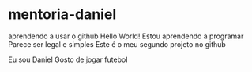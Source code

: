# mentoria-daniel
aprendendo a usar o github
Hello World!
Estou aprendendo à programar 
Parece ser legal e simples
Este é o meu segundo projeto no github


Eu sou Daniel
Gosto de jogar futebol
